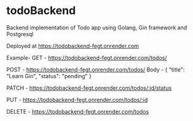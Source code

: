 # todoBackend
Backend implementation of Todo app using Golang, Gin framework and Postgresql


Deployed at https://todobackend-fegt.onrender.com


Example-
GET - https://todobackend-fegt.onrender.com/todos/

POST - https://todobackend-fegt.onrender.com/todos/
Body - {
        "title": "Learn Gin",
        "status": "pending"
      }


PATCH - https://todobackend-fegt.onrender.com/todos/:id/status

PUT - https://todobackend-fegt.onrender.com/todos/:id

DELETE - https://todobackend-fegt.onrender.com/todos
